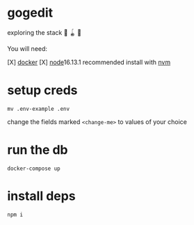 # gogedit

exploring the stack 🔫 🪀 🤖

You will need:

[X] [docker](https://docs.docker.com/)
[X] [node](https://nodejs.org/en/)16.13.1 recommended install with [nvm](https://github.com/nvm-sh/nvm)

# setup creds

`mv .env-example .env`

change the fields marked `<change-me>` to values of your choice
# run the db

`docker-compose up`

# install deps

`npm i`